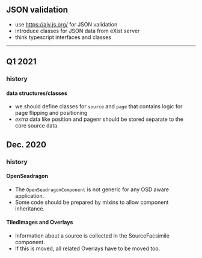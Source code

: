 ## JSON validation

* use <https://ajv.js.org/> for JSON validation
* introduce classes for JSON data from eXist server
* think typescript interfaces and classes

---

## Q1 2021

### history
#### data structures/classes

* we should define classes for `source` and `page` that contains logic for page flipping and positioning
* *extra* data like position and pagenr should be stored separate to the core source data.

## Dec. 2020

### history
#### OpenSeadragon

* The `OpenSeadragonComponent` is not generic for any OSD aware application.
* Some code should be prepared by mixins to allow component inheritance.

#### TiledImages and Overlays

* Information about a source is collected in the SourceFacsimile component.
* If this is moved, all related Overlays have to be moved too.

